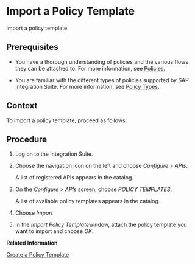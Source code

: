 <!-- loio52263adfe7d9407bbc55eb57594e6500 -->

# Import a Policy Template

Import a policy template.



## Prerequisites

-   You have a thorough understanding of policies and the various flows they can be attached to. For more information, see [Policies](policies-7e4f3e5.md).

-   You are familiar with the different types of policies supported by SAP Integration Suite. For more information, see [Policy Types](policy-types-c918e28.md).




## Context

To import a policy template, proceed as follows:



## Procedure

1.  Log on to the Integration Suite.

2.  Choose the navigation icon on the left and choose *Configure* \> *APIs*.

    A list of registered APIs appears in the catalog.

3.  On the *Configure* \> *APIs* screen, choose *POLICY TEMPLATES*.

    A list of available policy templates appears in the catalog.

4.  Choose *Import*

5.  In the *Import Policy Template*window, attach the policy template you want to import and choose *OK*.


**Related Information**  


[Create a Policy Template](create-a-policy-template-c5d1872.md "Create a policy template add it to an API proxy.")

